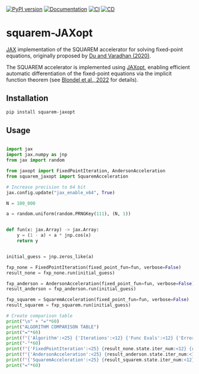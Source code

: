 
[![PyPI version](https://img.shields.io/pypi/v/squarem-JAXopt.svg)](https://pypi.org/project/squarem-JAXopt/)
[![Documentation](https://img.shields.io/badge/docs-latest-blue.svg)](https://esbenscriver.github.io/squarem-JAXopt/)
[![CI](https://github.com/esbenscriver/squarem-JAXopt/actions/workflows/ci.yml/badge.svg)](https://github.com/esbenscriver/squarem-JAXopt/actions/workflows/ci.yml)
[![CD](https://github.com/esbenscriver/squarem-JAXopt/actions/workflows/cd.yml/badge.svg)](https://github.com/esbenscriver/squarem-JAXopt/actions/workflows/cd.yml)


# squarem-JAXopt
[JAX](https://github.com/jax-ml/jax) implementation of the SQUAREM accelerator for solving fixed-point equations, originally proposed by [Du and Varadhan (2020)](https://doi.org/10.18637/jss.v092.i07). 

The SQUAREM accelerator is implemented using [JAXopt](https://github.com/google/jaxopt), enabling efficient automatic differentiation of the fixed-point equations via the implicit function theorem (see [Blondel et al., 2022](https://arxiv.org/abs/2105.15183) for details).

## Installation

```bash
pip install squarem-jaxopt
```

## Usage

```python

import jax
import jax.numpy as jnp
from jax import random

from jaxopt import FixedPointIteration, AndersonAcceleration
from squarem_jaxopt import SquaremAcceleration

# Increase precision to 64 bit
jax.config.update("jax_enable_x64", True)

N = 100_000

a = random.uniform(random.PRNGKey(111), (N, 1))


def fun(x: jax.Array) -> jax.Array:
    y = (1 - a) + a * jnp.cos(x)
    return y


initial_guess = jnp.zeros_like(a)

fxp_none = FixedPointIteration(fixed_point_fun=fun, verbose=False)
result_none = fxp_none.run(initial_guess)

fxp_anderson = AndersonAcceleration(fixed_point_fun=fun, verbose=False)
result_anderson = fxp_anderson.run(initial_guess)

fxp_squarem = SquaremAcceleration(fixed_point_fun=fun, verbose=False)
result_squarem = fxp_squarem.run(initial_guess)

# Create comparison table
print("\n" + "="*60)
print("ALGORITHM COMPARISON TABLE")
print("="*60)
print(f"{'Algorithm':<25} {'Iterations':<12} {'Func Evals':<12} {'Error':<12}")
print("-"*60)
print(f"{'FixedPointIteration':<25} {result_none.state.iter_num:<12} {result_none.state.num_fun_eval:<12} {result_none.state.error:<12.2e}")
print(f"{'AndersonAcceleration':<25} {result_anderson.state.iter_num:<12} {result_anderson.state.num_fun_eval:<12} {result_anderson.state.error:<12.2e}")
print(f"{'SquaremAcceleration':<25} {result_squarem.state.iter_num:<12} {result_squarem.state.num_fun_eval:<12} {result_squarem.state.error:<12.2e}")
print("="*60)

```
